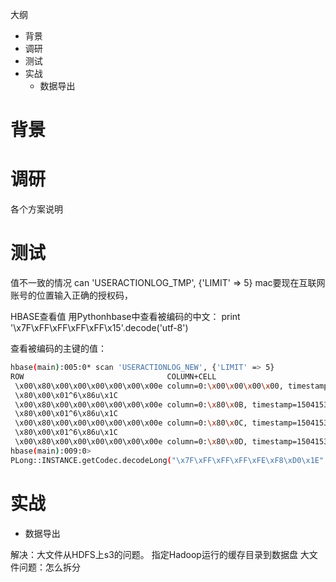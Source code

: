 大纲
- 背景
- 调研
- 测试
- 实战
  - 数据导出






# 背景
# 调研
各个方案说明

# 测试
值不一致的情况
can 'USERACTIONLOG_TMP', {'LIMIT' => 5}
mac要现在互联网账号的位置输入正确的授权码，


HBASE查看值
用Pythonhbase中查看被编码的中文：
print '\x7F\xFF\xFF\xFF\xFF\x15'.decode('utf-8')

查看被编码的主键的值：
``` bash
hbase(main):005:0* scan 'USERACTIONLOG_NEW', {'LIMIT' => 5}
ROW                                COLUMN+CELL
 \x00\x80\x00\x00\x00\x00\x00\x00e column=0:\x00\x00\x00\x00, timestamp=1504153335068, value=x
 \x80\x00\x01^6\x86u\x1C
 \x00\x80\x00\x00\x00\x00\x00\x00e column=0:\x80\x0B, timestamp=1504153335068, value=00000000-4873-4a79-0000-000000c1924f
 \x80\x00\x01^6\x86u\x1C
 \x00\x80\x00\x00\x00\x00\x00\x00e column=0:\x80\x0C, timestamp=1504153335068, value=\x80\x00\x00\x04
 \x80\x00\x01^6\x86u\x1C
 \x00\x80\x00\x00\x00\x00\x00\x00e column=0:\x80\x0D, timestamp=1504153335068, value=2.0.5
hbase(main):009:0>
PLong::INSTANCE.getCodec.decodeLong("\x7F\xFF\xFF\xFF\xFE\xF8\xD0\x1E".to_java_bytes, 0, SortOrder::ASC)
```

# 实战
  - 数据导出


  解决：大文件从HDFS上s3的问题。
  指定Hadoop运行的缓存目录到数据盘
  大文件问题：怎么拆分
